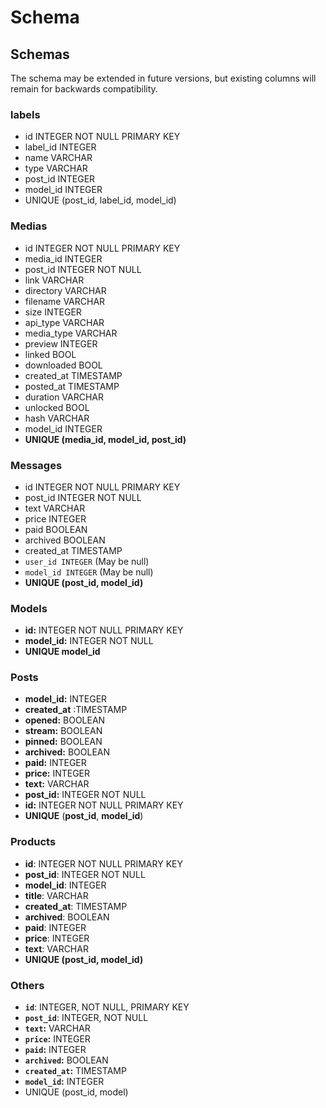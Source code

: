 # Schema

## Schemas

The schema may be extended in future versions, but existing columns will remain for backwards compatibility.

### labels

* id INTEGER NOT NULL PRIMARY KEY
* label\_id INTEGER
* name VARCHAR
* type VARCHAR
* post\_id INTEGER
* model\_id INTEGER
* UNIQUE (post\_id, label\_id, model\_id)

### Medias

* id INTEGER NOT NULL PRIMARY KEY
* media\_id INTEGER
* post\_id INTEGER NOT NULL
* link VARCHAR
* directory VARCHAR
* filename VARCHAR
* size INTEGER
* api\_type VARCHAR
* media\_type VARCHAR
* preview INTEGER
* linked BOOL
* downloaded BOOL
* created\_at TIMESTAMP
* posted\_at TIMESTAMP
* duration VARCHAR
* unlocked BOOL
* hash VARCHAR
* model\_id INTEGER
* **UNIQUE (media\_id, model\_id, post\_id)**

### Messages

* id INTEGER NOT NULL PRIMARY KEY
* post\_id INTEGER NOT NULL
* text VARCHAR
* price INTEGER
* paid  BOOLEAN
* archived BOOLEAN
* created\_at TIMESTAMP
* `user_id INTEGER` (May be null)
* `model_id INTEGER` (May be null)
* **UNIQUE (post\_id, model\_id)**

### Models

* **id:** INTEGER NOT NULL PRIMARY KEY
* **model\_id:** INTEGER NOT NULL&#x20;
* **UNIQUE model\_id**



### **Posts**

* **model\_id:** INTEGER
* **created\_at** :TIMESTAMP
* **opened:** BOOLEAN
* **stream:** BOOLEAN
* **pinned:** BOOLEAN
* **archived:** BOOLEAN
* **paid:** INTEGER
* **price:** INTEGER
* **text:** VARCHAR
* **post\_id:** INTEGER NOT NULL
* **id:** INTEGER NOT NULL PRIMARY KEY
* **UNIQUE** (**post\_id**, **model\_id**)



### &#x20;Products

* **id**: INTEGER NOT NULL PRIMARY KEY&#x20;
* **post\_id**: INTEGER NOT NULL&#x20;
* **model\_id**: INTEGER&#x20;
* **title**: VARCHAR&#x20;
* **created\_at**: TIMESTAMP&#x20;
* **archived**: BOOLEAN&#x20;
* **paid**: INTEGER&#x20;
* **price**: INTEGER
* **text**: VARCHAR&#x20;
* **UNIQUE (post\_id, model\_id)**



### Others

* **`id`**: INTEGER, NOT NULL, PRIMARY KEY
* **`post_id`**: INTEGER, NOT NULL
* **`text`:** VARCHAR
* **`price`:** INTEGER
* **`paid`:** INTEGER
* **`archived`:** BOOLEAN
* **`created_at`:** TIMESTAMP
* **`model_id`:** INTEGER
* UNIQUE (post\_id, model)
